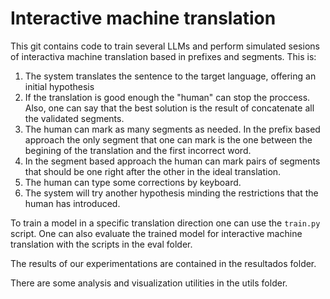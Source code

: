 # Interactive machine translation

This git contains code to train several LLMs and perform simulated sesions of interactiva machine translation based in prefixes and segments. This is:

1. The system translates the sentence to the target language, offering an initial hypothesis
2. If the translation is good enough the "human" can stop the proccess. Also, one can say that the best solution is the result of concatenate all the validated segments.
3. The human can mark as many segments as needed. In the prefix based approach the only segment that one can mark is the one between the begining of the translation and the first incorrect word.
4. In the segment based approach the human can mark pairs of segments that should be one right after the other in the ideal translation.
5. The human can type some corrections by keyboard.
6. The system will try another hypothesis minding the restrictions that the human has introduced.

To train a model in a specific translation direction one can use the `train.py` script. One can also evaluate the trained model for interactive machine translation with the scripts in the eval folder.

The results of our experimentations are contained in the resultados folder.

There are some analysis and visualization utilities in the utils folder. 